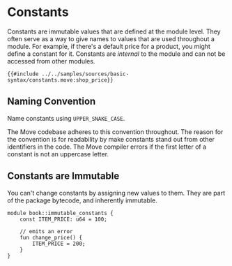# Constants

<!--

Chapter: Basic Syntax
Goal: Introduce constants.
Notes:
    - constants are immutable
    - constants are private
    - start with a capital letter always
    - stored in the bytecode (but w/o a name)
    - mention standard for naming constants

Links:
    - next section (abort and assert)
    - coding conventions (constants)
    - constants (language reference)

 -->

Constants are immutable values that are defined at the module level. They often serve as a way to give names to values that are used throughout a module. For example, if there's a default price for a product, you might define a constant for it. Constants are *internal* to the module and can not be accessed from other modules.

```move
{{#include ../../samples/sources/basic-syntax/constants.move:shop_price}}
```

## Naming Convention

Name constants using `UPPER_SNAKE_CASE`. 

The Move codebase adheres to this convention throughout. The reason for the convention is for readability by make constants stand out from other identifiers in the code. The Move compiler errors if the first letter of a constant is not an uppercase letter.

## Constants are Immutable

You can't change constants by assigning new values to them. They are part of the package bytecode, and inherently immutable.

```move
module book::immutable_constants {
    const ITEM_PRICE: u64 = 100;

    // emits an error
    fun change_price() {
        ITEM_PRICE = 200;
    }
}
```
